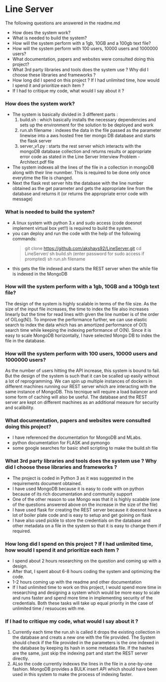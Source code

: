 # Line Server
The following questions are answered in the readme.md

  - How does the system work?
  - What is needed to build the system?
  - How will the system perform with a 1gb, 10GB and a 100gb text file?
  - How will the system perform with 100 users, 10000 users and 1000000 users?
  - What documentation, papers and websites were consulted doing this project?
  - What 3rd party libraries and tools does the system use ? Why did I choose these libraries and frameworks ?
  - How long did I spend on this project ? If I had unlimited time, how would I spend it and prioritize each item ?
  - If I had to critique my code, what would I say about it ?

### How does the system work?

  - The system is basically divided in 3 different parts :
    1) build.sh : which basically installs the necessary dependencies and sets up the environment for the solution to be deployed and work
    2) run.sh filename : indexes the data in the file passed as the parameter linewise into a aws hosted free tier mongo DB database and starts the flask server
    3) server_v1.py : starts the rest server which interacts with the mongoDB database collection and returns results or appropriate error code as stated in the Line Server Interview Problem - Architect.pdf file
- The system indexes all the lines of the file in a collection in mongoDB along with their line nunmber. This is required to be done only once everytime the file is changed. 
- Next the flask rest server hits the database with the line number obtained as the get parameter and gets the appropriate line from the database and returns it (or returns the appropriate error code with message)

### What is needed to build the system?
- A linux system with python 3.x and sudo access (code doesnot implement virtual box yet!!) is required to build the system. 
- you can deploy and run the code with the help of the following commands:
    > git clone https://github.com/akshays92/LineServer.git
    > cd LineServer/
    > sh build.sh (enter password for sudo access if prompted)
    > sh run.sh filename
- this gets the file indexed and starts the REST server when the while file is indexed in the MongoDB

### How will the system perform with a 1gb, 10GB and a 100gb text file?
The design of the system is highly scalable in terms of the file size. As the size of the input file increases, the time to index the file also increases linearly but the time for read lines with  given the line number is of the order of O(Log(N)). To improve the performance further, we can use elastic search to index the data which has an amortized performance of O(1) search time while keeping the indexing performance of O(N). Since it is easy to scale MongoDB horizontally, I have selected Mongo DB to index the file in the database.

### How will the system perform with 100 users, 10000 users and 1000000 users?
As the number of users hitting the API increase, this system is bound to fail. But the design of the system is such that it can be scalled up easily without a lot of reprogramming. We can spin up multiple instances of dockers in different machines running our REST server which are interacting with the same instance of MongoDB. This tecnique will require a load balancer and some form of caching will also be useful. The database and the REST server are kept on different machines as an additional measure for security and scalibility.

### What documentation, papers and websites were consulted doing this project?
- I have referenced the documentation for MongoDB and MLabs. 
- python documentation for FLASK and pymongo 
- some google searches for basic shell scripting to make the build.sh file

### What 3rd party libraries and tools does the system use ? Why did I choose these libraries and frameworks ?
- The project is coded in Python 3 as it was suggested in the requirements document obtained.
- I have used MongoDB because it is easy to code with on python because of its rich documentation and community support 
- One of the other reason to use Mongo was that it is highly scalable (one of the questions answered above on the increase in the size of the file)
- I have used flask for creating the REST server because it doesnot have a lot of boiler plate code and is easy to setup and get goining on flask
- I have also used pickle to store the credentials on the database and other metadata on a file in the system so that it is easy to change them if required.

### How long did I spend on this project ? If I had unlimited time, how would I spend it and prioritize each item ?
- I spend about 2 hours researching on the question and coming up with a design.
- After that, I spent about 6-8 hours coding the system and optimizing the code.
- 1-2 hours coming up with the readme and other documentation
- If I had unlimited time to work on this project, I would spend more time in researching and designing a system which would be more easy to scale and runs faster and spend more time in implementing security of the credentials. Both these tasks will take up equal priority in the case of unlimited time / resuouces with me.

### If I had to critique my code, what would I say about it ?
1) Currently each time the run.sh is called it drops the existing collection in the database and creats a new one with the file provided. The System should check if the file provided in the parameters is the one indexed in the database by keeping its hash in some metadata file. If the hashes are the same, just skip the indexing part and start the REST server directly.
2) ALso the code currently indexws the lines in the file in a one-by-one fashion. MongoDB provides a BULK insert API which should have been used in this system to make the process of indexing faster.

